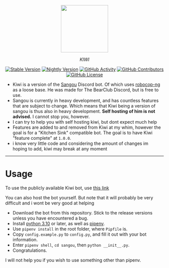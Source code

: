 <p align="center">
    <a href="https://3gou.0ccu.lt"><picture><img width="150px" src="https://files.catbox.moe/l0835l.png"></picture></a>
</p>
<p align="center"><i>KIWI</i></p>

<p align="center"><a href="https://github.com/vrnavi/sangou/releases/latest"><img alt="Stable Version" src="https://img.shields.io/badge/Stable-0.3.2-cyan?labelColor=black"></a> <a href="https://codeload.github.com/vrnavi/sangou/zip/refs/heads/master"><img alt="Nightly Version" src="https://img.shields.io/badge/Nightly-0.4.0-lightpink?labelColor=black"></a> <a href="https://github.com/vrnavi/sangou/commits/master/"><img alt="GitHub Activity" src="https://img.shields.io/github/commit-activity/w/vrnavi/sangou?logo=github&color=white&labelColor=black&label=Commits"></a> <a href="https://github.com/vrnavi/sangou/graphs/contributors"><img alt="GitHub Contributors" src="https://img.shields.io/github/contributors/vrnavi/sangou?color=lightpink&labelColor=black&label=Contribs"></a> <a href="https://github.com/vrnavi/sangou/blob/master/LICENSE"><img alt="GitHub License" src="https://img.shields.io/github/license/vrnavi/sangou?color=cyan&labelColor=black&label=License"></a></p>


- Kiwi is a version of the [Sangou](https://github.com/vrnavi/sangou) Discord bot. Of which uses [robocop-ng](https://github.com/reswitched/robocop-ng) as a loose base. He was made for The BearClub Discord, but is free to use.
- Sangou is currently in heavy development, and has countless features that are subject to change. Which means that Kiwi being a version of sangou is thus also in heavy development. **Self hosting of him is not advised.** I cannot stop you, however.
- I can try to help you with self hosting kiwi, but dont expect much help
- Features are added to and removed from Kiwi at my whim, however the goal is for a "Kitchen Sink" compatible bot. The goal is to have Kiwi "feature complete" at `1.0.0`.
- i know very little code and considering the amount of changes im hoping to add, kiwi may break at any moment

---

# Usage

To use the publicly available Kiwi bot, use [this link](https://discord.com/oauth2/authorize?client_id=1266033074588749915)

You can also host the bot yourself. But note that it will probably be very difficult and i wont be very good at helping

- Download the bot from this repository. Stick to the release versions unless you have encountered a bug.
- Install [python 3.10](https://python.org) or later, as well as [pipenv](https://pipenv.pypa.io/en/latest/).
- Use `pipenv install` in the root folder, where `Pipfile` is.
- Copy `config.example.py` to `config.py`, and fill it out with your bot information.
- Enter `pipenv shell`, `cd sangou`, then `python __init__.py`.
- Congratulations.

I will not help you if you wish to use something other than pipenv.
